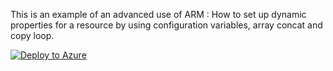 This is an example of an advanced use of ARM : How to set up dynamic properties for a resource by using configuration variables, array concat and copy loop. 

[![Deploy to Azure](https://aka.ms/deploytoazurebutton)](https://portal.azure.com/#create/Microsoft.Template/uri/https%3A%2F%2Fraw.githubusercontent.com%2Fchboudry%2Fscripties%2Fmaster%2FARMAdvanced%2FDynamicInitiativeDefinition5.json)
